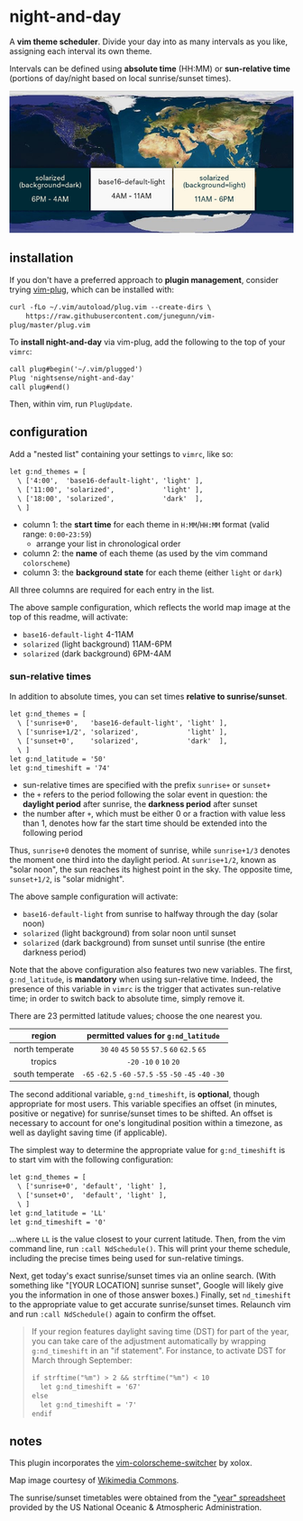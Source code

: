 # night-and-day

A **vim theme scheduler**. Divide your day into as many intervals as you like, assigning each interval its own theme.

Intervals can be defined using **absolute time** (HH:MM) or **sun-relative time** (portions of day/night based on local sunrise/sunset times).

![](map.jpg)

## installation

If you don't have a preferred approach to **plugin management**, consider trying [vim-plug](https://github.com/junegunn/vim-plug), which can be installed with:

~~~
curl -fLo ~/.vim/autoload/plug.vim --create-dirs \
    https://raw.githubusercontent.com/junegunn/vim-plug/master/plug.vim
~~~

To **install night-and-day** via vim-plug, add the following to the top of your `vimrc`:

~~~
call plug#begin('~/.vim/plugged')
Plug 'nightsense/night-and-day'
call plug#end()
~~~

Then, within vim, run `PlugUpdate`.

## configuration

Add a "nested list" containing your settings to `vimrc`, like so:

```
let g:nd_themes = [
  \ ['4:00',  'base16-default-light', 'light' ],
  \ ['11:00', 'solarized',            'light' ],
  \ ['18:00', 'solarized',            'dark'  ],
  \ ]
```

- column 1: the **start time** for each theme in `H:MM`/`HH:MM` format (valid range: `0:00`-`23:59`)
  - arrange your list in chronological order
- column 2: the **name** of each theme (as used by the vim command `colorscheme`)
- column 3: the **background state** for each theme (either `light` or `dark`)

All three columns are required for each entry in the list.

The above sample configuration, which reflects the world map image at the top of this readme, will activate:

- `base16-default-light` 4-11AM
- `solarized` (light background) 11AM-6PM
- `solarized` (dark background) 6PM-4AM

### sun-relative times

In addition to absolute times, you can set times **relative to sunrise/sunset**.

```
let g:nd_themes = [
  \ ['sunrise+0',   'base16-default-light', 'light' ],
  \ ['sunrise+1/2', 'solarized',            'light' ],
  \ ['sunset+0',    'solarized',            'dark'  ],
  \ ]
let g:nd_latitude = '50'
let g:nd_timeshift = '74'
```

- sun-relative times are specified with the prefix `sunrise+` or `sunset+`
- the `+` refers to the period following the solar event in question: the **daylight period** after sunrise, the **darkness period** after sunset
- the number after `+`, which must be either 0 or a fraction with value less than 1, denotes how far the start time should be extended into the following period

Thus, `sunrise+0` denotes the moment of sunrise, while `sunrise+1/3` denotes the moment one third into the daylight period. At `sunrise+1/2`, known as "solar noon", the sun reaches its highest point in the sky. The opposite time, `sunset+1/2`, is "solar midnight".

The above sample configuration will activate:

- `base16-default-light` from sunrise to halfway through the day (solar noon)
- `solarized` (light background) from solar noon until sunset
- `solarized` (dark background) from sunset until sunrise (the entire darkness period)

Note that the above configuration also features two new variables. The first, `g:nd_latitude`, is **mandatory** when using sun-relative time. Indeed, the presence of this variable in `vimrc` is the trigger that activates sun-relative time; in order to switch back to absolute time, simply remove it.

There are 23 permitted latitude values; choose the one nearest you.

region          | permitted values for `g:nd_latitude`
:--------------:|:-----------------------------------:
north temperate | `30` `40` `45` `50` `55` `57.5` `60` `62.5` `65`
tropics         | `-20` `-10` `0` `10` `20`
south temperate | `-65` `-62.5` `-60` `-57.5` `-55` `-50` `-45` `-40` `-30`

The second additional variable, `g:nd_timeshift`, is **optional**, though appropriate for most users. This variable specifies an offset (in minutes, positive or negative) for sunrise/sunset times to be shifted. An offset is necessary to account for one's longitudinal position within a timezone, as well as daylight saving time (if applicable).

The simplest way to determine the appropriate value for `g:nd_timeshift` is to start vim with the following configuration:

```
let g:nd_themes = [
  \ ['sunrise+0', 'default', 'light' ],
  \ ['sunset+0',  'default', 'light' ],
  \ ]
let g:nd_latitude = 'LL'
let g:nd_timeshift = '0'
```

...where `LL` is the value closest to your current latitude. Then, from the vim command line, run `:call NdSchedule()`. This will print your theme schedule, including the precise times being used for sun-relative timings.

Next, get today's exact sunrise/sunset times via an online search. (With something like "[YOUR LOCATION] sunrise sunset", Google will likely give you the information in one of those answer boxes.) Finally, set `nd_timeshift` to the appropriate value to get accurate sunrise/sunset times. Relaunch vim and run `:call NdSchedule()` again to confirm the offset.

> If your region features daylight saving time (DST) for part of the year, you can take care of the adjustment automatically by wrapping `g:nd_timeshift` in an "if statement". For instance, to activate DST for March through September:
>
> ```
> if strftime("%m") > 2 && strftime("%m") < 10
>   let g:nd_timeshift = '67'
> else
>   let g:nd_timeshift = '7'
> endif
> ```

## notes

This plugin incorporates the [vim-colorscheme-switcher](https://github.com/xolox/vim-colorscheme-switcher) by xolox.

Map image courtesy of [Wikimedia Commons](https://commons.wikimedia.org/wiki/File:Daylight_Map,_nonscientific_(0900_UTC).jpg).

The sunrise/sunset timetables were obtained from the ["year" spreadsheet](https://www.esrl.noaa.gov/gmd/grad/solcalc/calcdetails.html) provided by the US National Oceanic & Atmospheric Administration.
